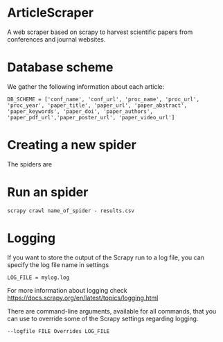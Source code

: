 # ArticleScraper
A web scraper based on scrapy to harvest scientific papers from conferences and journal websites.

# Database scheme

We gather the following information about each article:

`DB_SCHEME = ['conf_name', 'conf_url',
                    'proc_name', 'proc_url', 'proc_year',
                    'paper_title', 'paper_url', 'paper_abstract', 'paper_keywords', 'paper_doi',
                    'paper_authors',
                    'paper_pdf_url','paper_poster_url', 'paper_video_url']`



# Creating a new spider

The spiders are 

# Run an spider

`scrapy crawl name_of_spider - results.csv` 

# Logging

If you want to store the output of the Scrapy run to a log file, you can specify the log file name in settings

`LOG_FILE = mylog.log`

For more information about logging check https://docs.scrapy.org/en/latest/topics/logging.html

There are command-line arguments, available for all commands, that you can use to override some of the Scrapy settings regarding logging.

`--logfile FILE
Overrides LOG_FILE
`
